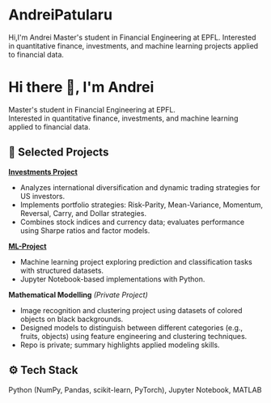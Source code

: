 # AndreiPatularu
Hi,I'm Andrei Master's student in Financial Engineering at EPFL. Interested in quantitative finance, investments, and machine learning projects applied to financial data.

# Hi there 👋, I'm Andrei

Master's student in Financial Engineering at EPFL.  
Interested in quantitative finance, investments, and machine learning applied to financial data.

## 📂 Selected Projects

**[Investments Project](https://github.com/andrei121p/Investments_project)**  
- Analyzes international diversification and dynamic trading strategies for US investors.  
- Implements portfolio strategies: Risk-Parity, Mean-Variance, Momentum, Reversal, Carry, and Dollar strategies.  
- Combines stock indices and currency data; evaluates performance using Sharpe ratios and factor models.  

**[ML-Project](https://github.com/andrei121p/ML-Project)**  
- Machine learning project exploring prediction and classification tasks with structured datasets.  
- Jupyter Notebook-based implementations with Python.  

**Mathematical Modelling** *(Private Project)*  
- Image recognition and clustering project using datasets of colored objects on black backgrounds.  
- Designed models to distinguish between different categories (e.g., fruits, objects) using feature engineering and clustering techniques.  
- Repo is private; summary highlights applied modeling skills.  

## ⚙️ Tech Stack

Python (NumPy, Pandas, scikit-learn, PyTorch), Jupyter Notebook, MATLAB

